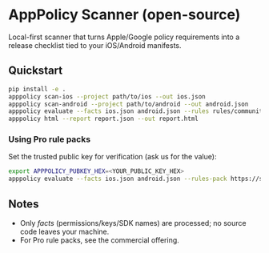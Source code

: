# AppPolicy Scanner (open-source)

Local-first scanner that turns Apple/Google policy requirements into a release checklist tied to your iOS/Android manifests.

## Quickstart
```bash
pip install -e .
apppolicy scan-ios --project path/to/ios --out ios.json
apppolicy scan-android --project path/to/android --out android.json
apppolicy evaluate --facts ios.json android.json --rules rules/community.yaml --out report.json
apppolicy html --report report.json --out report.html
```
### Using Pro rule packs
Set the trusted public key for verification (ask us for the value):
```bash
export APPPOLICY_PUBKEY_HEX=<YOUR_PUBLIC_KEY_HEX>
apppolicy evaluate --facts ios.json android.json --rules-pack https://secure.example.com/rules-pack-2025.10.12.tar.gz --out report.json
```

## Notes
- Only *facts* (permissions/keys/SDK names) are processed; no source code leaves your machine.
- For Pro rule packs, see the commercial offering.
